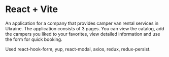 # React + Vite

An application for a company that provides camper van rental services in
Ukraine. The application consists of 3 pages. You can view the catalog, add the
campers you liked to your favorites, view detailed information and use the form
for quick booking.

Used react-hook-form, yup, react-modal, axios, redux, redux-persist.
